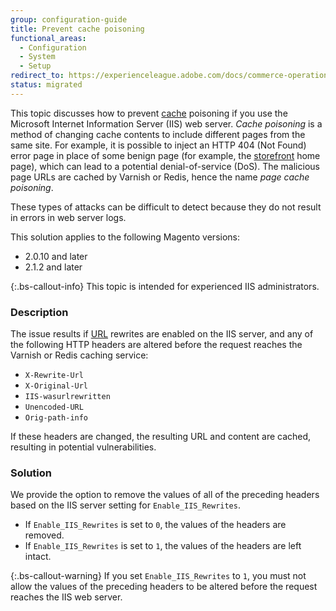 ```yaml
---
group: configuration-guide
title: Prevent cache poisoning
functional_areas:
  - Configuration
  - System
  - Setup
redirect_to: https://experienceleague.adobe.com/docs/commerce-operations/configuration-guide/security/cache-poisoning.html
status: migrated
---
```


This topic discusses how to prevent [cache](https://glossary.magento.com/cache) poisoning if you use the Microsoft Internet Information Server (IIS) web server. *Cache poisoning* is a method of changing cache contents to include different pages from the same site. For example, it is possible to inject an HTTP 404 (Not Found) error page in place of some benign page (for example, the [storefront](https://glossary.magento.com/storefront) home page), which can lead to a potential denial-of-service (DoS). The malicious page URLs are cached by Varnish or Redis, hence the name *page cache poisoning*.

These types of attacks can be difficult to detect because they do not result in errors in web server logs.

This solution applies to the following Magento versions:

*  2.0.10 and later
*  2.1.2 and later

{:.bs-callout-info}
This topic is intended for experienced IIS administrators.

### Description

The issue results if [URL](https://glossary.magento.com/url) rewrites are enabled on the IIS server, and any of the following HTTP headers are altered before the request reaches the Varnish or Redis caching service:

*  `X-Rewrite-Url`
*  `X-Original-Url`
*  `IIS-wasurlrewritten`
*  `Unencoded-URL`
*  `Orig-path-info`

If these headers are changed, the resulting URL and content are cached, resulting in potential vulnerabilities.

### Solution

We provide the option to remove the values of all of the preceding headers based on the IIS server setting for `Enable_IIS_Rewrites`.

*  If `Enable_IIS_Rewrites` is set to `0`,  the values of the headers are removed.
*  If `Enable_IIS_Rewrites` is set to `1`, the values of the headers are left intact.

{:.bs-callout-warning}
If you set `Enable_IIS_Rewrites` to `1`, you must not allow the values of the preceding headers to be altered before the request reaches the IIS web server.
